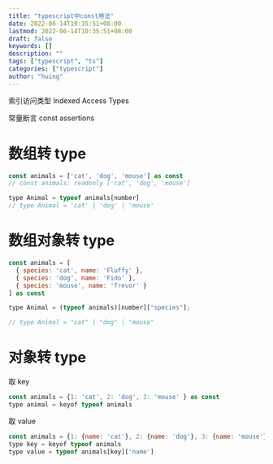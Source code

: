 ```yaml
---
title: "typescript中const用法"
date: 2022-06-14T10:35:51+08:00
lastmod: 2022-06-14T10:35:51+08:00
draft: false
keywords: []
description: ""
tags: ["typescript", "ts"]
categories: ["typescript"]
author: "huing"
---
```


索引访问类型 Indexed Access Types

常量断言 const assertions

# 数组转 type

```javascript
const animals = ['cat', 'dog', 'mouse'] as const
// const animals: readonly ['cat', 'dog', 'mouse']

type Animal = typeof animals[number]
// type Animal = 'cat' | 'dog' | 'mouse'
```

# 数组对象转 type

```javascript
const animals = [
  { species: 'cat', name: 'Fluffy' },
  { species: 'dog', name: 'Fido' },
  { species: 'mouse', name: 'Trevor' }
] as const
```

```javascript
type Animal = (typeof animals)[number]["species"];

// type Animal = "cat" | "dog" | "mouse"
```

# 对象转 type

取 key

```javascript
const animals = {1: 'cat', 2: 'dog', 3: 'mouse' } as const
type animal = keyof typeof animals
```

取 value

```javascript
const animals = {1: {name: 'cat'}, 2: {name: 'dog'}, 3: {name: 'mouse'} } as const
type key = keyof typeof animals
type value = typeof animals[key]['name']
```
